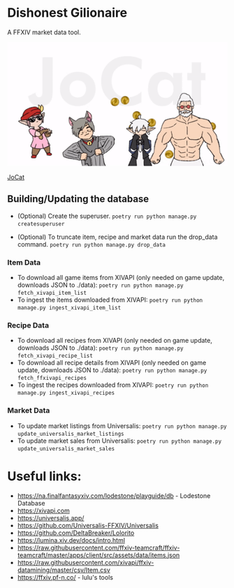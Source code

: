 # Dishonest Gilionaire

A FFXIV market data tool.

![Money](tataru.gif "Money")

[JoCat](https://www.youtube.com/watch?v=ZGWUkDk8eWo)

## Building/Updating the database

* (Optional) Create the superuser. 
`poetry run python manage.py createsuperuser`

* (Optional) To truncate item, recipe and market data run the drop_data command. 
`poetry run python manage.py drop_data`

### Item Data

* To download all game items from XIVAPI (only needed on game update, downloads JSON to ./data):
`poetry run python manage.py fetch_xivapi_item_list`
* To ingest the items downloaded from XIVAPI:
`poetry run python manage.py ingest_xivapi_item_list`

### Recipe Data

* To download all recipes from XIVAPI (only needed on game update, downloads JSON to ./data):
`poetry run python manage.py fetch_xivapi_recipe_list`
* To download all recipe details from XIVAPI (only needed on game update, downloads JSON to ./data):
`poetry run python manage.py fetch_ffxivapi_recipes`
* To ingest the recipes downloaded from XIVAPI:
`poetry run python manage.py ingest_xivapi_recipes`

### Market Data

* To update market listings from Universalis:
`poetry run python manage.py update_universalis_market_listings`
* To update market sales from Universalis:
`poetry run python manage.py update_universalis_market_sales`

# Useful links:

* https://na.finalfantasyxiv.com/lodestone/playguide/db - Lodestone Database
* https://xivapi.com
* https://universalis.app/
* https://github.com/Universalis-FFXIV/Universalis
* https://github.com/DeltaBreaker/Lolorito
* https://lumina.xiv.dev/docs/intro.html
* https://raw.githubusercontent.com/ffxiv-teamcraft/ffxiv-teamcraft/master/apps/client/src/assets/data/items.json
* https://raw.githubusercontent.com/xivapi/ffxiv-datamining/master/csv/Item.csv
* https://ffxiv.pf-n.co/ - lulu's tools
